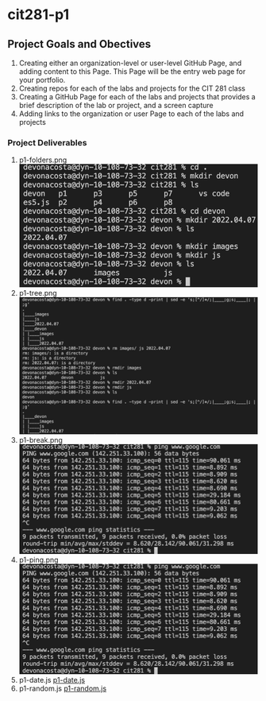 # cit281-p1

## Project Goals and Obectives 
1. Creating either an organization-level or user-level GitHub Page, and adding content to this Page. This Page will be the entry web page for your portfolio.
2. Creating repos for each of the labs and projects for the CIT 281 class
3. Creating a GitHub Page for each of the labs and projects that provides a brief description of the lab or project, and a screen capture
4. Adding links to the organization or user Page to each of the labs and projects

### Project Deliverables
1. p1-folders.png
![p1-folders.png](p1-folders.png)
2. p1-tree.png
![p1-tree.png](p1-tree.png)
3. p1-break.png
![p1-break.png](p1-break.png)
4. p1-ping.png
![p1-break.png](p1-break.png)
5. p1-date.js
[p1-date.js](p1-date.js)
6. p1-random.js
[p1-random.js](p1-random.js)
